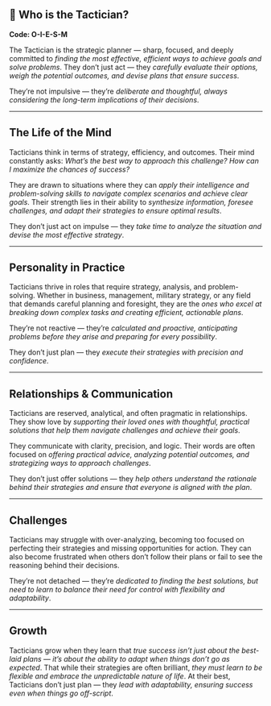 ## 🎯 Who is the Tactician?  
**Code: O-I-E-S-M**

The Tactician is the strategic planner — sharp, focused, and deeply committed to *finding the most effective, efficient ways to achieve goals and solve problems*. They don’t just act — they *carefully evaluate their options, weigh the potential outcomes, and devise plans that ensure success*.

They’re not impulsive — they’re *deliberate and thoughtful, always considering the long-term implications of their decisions*.

---

## The Life of the Mind

Tacticians think in terms of strategy, efficiency, and outcomes. Their mind constantly asks: *What’s the best way to approach this challenge? How can I maximize the chances of success?*

They are drawn to situations where they can *apply their intelligence and problem-solving skills to navigate complex scenarios and achieve clear goals*. Their strength lies in their ability to *synthesize information, foresee challenges, and adapt their strategies to ensure optimal results*.

They don’t just act on impulse — they *take time to analyze the situation and devise the most effective strategy*.

---

## Personality in Practice

Tacticians thrive in roles that require strategy, analysis, and problem-solving. Whether in business, management, military strategy, or any field that demands careful planning and foresight, they are the *ones who excel at breaking down complex tasks and creating efficient, actionable plans*.

They’re not reactive — they’re *calculated and proactive, anticipating problems before they arise and preparing for every possibility*.

They don’t just plan — they *execute their strategies with precision and confidence*.

---

## Relationships & Communication

Tacticians are reserved, analytical, and often pragmatic in relationships. They show love by *supporting their loved ones with thoughtful, practical solutions that help them navigate challenges and achieve their goals*.

They communicate with clarity, precision, and logic. Their words are often focused on *offering practical advice, analyzing potential outcomes, and strategizing ways to approach challenges*.

They don’t just offer solutions — they *help others understand the rationale behind their strategies and ensure that everyone is aligned with the plan*.

---

## Challenges

Tacticians may struggle with over-analyzing, becoming too focused on perfecting their strategies and missing opportunities for action. They can also become frustrated when others don’t follow their plans or fail to see the reasoning behind their decisions.

They’re not detached — they’re *dedicated to finding the best solutions, but need to learn to balance their need for control with flexibility and adaptability*.

---

## Growth

Tacticians grow when they learn that *true success isn’t just about the best-laid plans — it’s about the ability to adapt when things don’t go as expected*. That while their strategies are often brilliant, *they must learn to be flexible and embrace the unpredictable nature of life*. At their best, Tacticians don’t just plan — they *lead with adaptability, ensuring success even when things go off-script*.
